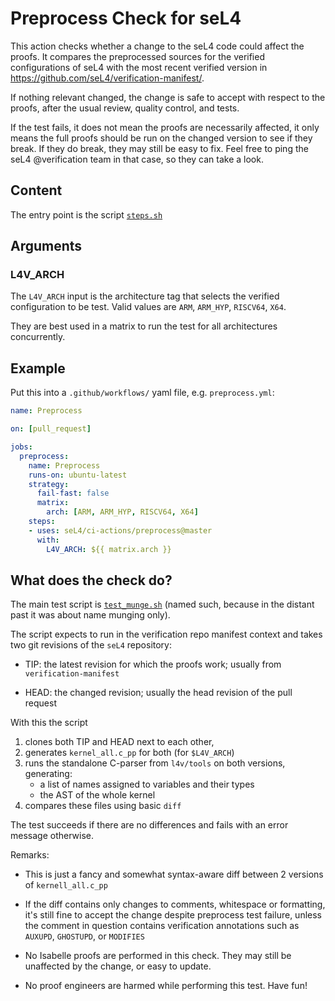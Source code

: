 <!--
     Copyright 2020, Data61, CSIRO (ABN 41 687 119 230)

     SPDX-License-Identifier: CC-BY-SA-4.0
-->

# Preprocess Check for seL4

This action checks whether a change to the seL4 code could affect the proofs.
It compares the preprocessed sources for the verified configurations of seL4
with the most recent verified version in
<https://github.com/seL4/verification-manifest/>.

If nothing relevant changed, the change is safe to accept with respect to the
proofs, after the usual review, quality control, and tests.

If the test fails, it does not mean the proofs are necessarily affected, it
only means the full proofs should be run on the changed version to see if
they break. If they do break, they may still be easy to fix. Feel free to
ping the seL4 @verification team in that case, so they can take a look.

## Content

The entry point is the script [`steps.sh`](steps.sh/)

## Arguments

### L4V_ARCH

The `L4V_ARCH` input is the architecture tag that selects the verified
configuration to be test. Valid values are `ARM`, `ARM_HYP`, `RISCV64`, `X64`.

They are best used in a matrix to run the test for all architectures
concurrently.

## Example

Put this into a `.github/workflows/` yaml file, e.g. `preprocess.yml`:

```yaml
name: Preprocess

on: [pull_request]

jobs:
  preprocess:
    name: Preprocess
    runs-on: ubuntu-latest
    strategy:
      fail-fast: false
      matrix:
        arch: [ARM, ARM_HYP, RISCV64, X64]
    steps:
    - uses: seL4/ci-actions/preprocess@master
      with:
        L4V_ARCH: ${{ matrix.arch }}
```

## What does the check do?

The main test script is [`test_munge.sh`](test_munge.sh/) (named such,
because in the distant past it was about name munging only).

The script expects to run in the verification repo manifest context and
takes two git revisions of the `seL4` repository:

 - TIP: the latest revision for which the proofs work;
    usually from `verification-manifest`

 - HEAD: the changed revision; usually the head revision of
    the pull request

With this the script

1. clones both TIP and HEAD next to each other,
2. generates `kernel_all.c_pp` for both (for `$L4V_ARCH`)
3. runs the standalone C-parser from `l4v/tools` on both versions, generating:
   - a list of names assigned to variables and their types
   - the AST of the whole kernel
4. compares these files using basic `diff`

The test succeeds if there are no differences and fails with an error message
otherwise.

Remarks:

 - This is just a fancy and somewhat syntax-aware diff between 2 versions of `kernell_all.c_pp`

 - If the diff contains only changes to comments, whitespace or formatting,
   it's still fine to accept the change despite preprocess test failure,
   unless the comment in question contains verification annotations such
   as `AUXUPD`, `GHOSTUPD`, or `MODIFIES`

 - No Isabelle proofs are performed in this check. They may still be
    unaffected by the change, or easy to update.

 - No proof engineers are harmed while performing this test. Have fun!
